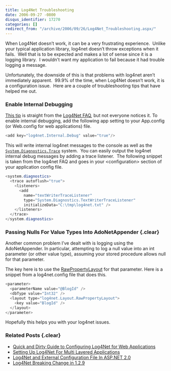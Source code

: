 ```yaml
---
title: Log4Net Troubleshooting
date: 2006-09-27 -0800
disqus_identifier: 17270
categories: []
redirect_from: "/archive/2006/09/26/Log4Net_Troubleshooting.aspx/"
---
```


When Log4Net doesn’t work, it can be a very frustrating experience. 
Unlike your typical application library, log4net doesn’t throw
exceptions when it fails.  Well that is to be expected and makes a lot
of sense since it is a logging library.  I wouldn’t want my application
to fail because it had trouble logging a message.

Unfortunately, the downside of this is that problems with log4net aren’t
immediately apparent.  99.9% of the time, when Log4Net doesn’t work, it
is a configuration issue.  Here are a couple of troubleshooting tips
that have helped me out.

### Enable Internal Debugging

[This
tip](http://logging.apache.org/log4net/release/faq.html#internalDebug)
is straight from the [Log4Net
FAQ](http://logging.apache.org/log4net/release/faq.html), but
not everyone notices it. To enable internal debugging, add the following
app setting to your App.config (or Web.config for web applications)
file.

```csharp
<add key="log4net.Internal.Debug" value="true"/>
```

This will write internal log4net messages to the console as well as the
[`System.Diagnostics.Trace`](http://msdn2.microsoft.com/en-us/library/system.diagnostics.trace.aspx)
system.  You can easily output the log4net internal debug messages by
adding a trace listener.  The following snippet is taken from the
log4net FAQ and goes in your \<configuration\> section of your
application config file.

```csharp
<system.diagnostics>
  <trace autoflush="true">
    <listeners>
      <add 
        name="textWriterTraceListener" 
        type="System.Diagnostics.TextWriterTraceListener" 
        initializeData="C:\tmp\log4net.txt" />
    </listeners>
  </trace>
</system.diagnostics>
```

### Passing Nulls For Value Types Into AdoNetAppender {.clear}

Another common problem I’ve dealt with is logging using the
AdoNetAppender. In particular, attempting to log a null value into an
int parameter (or other value type), assuming your stored procedure
allows null for that parameter.

The key here is to use the
[RawPropertyLayout](http://logging.apache.org/log4net/release/sdk/log4net.Layout.RawPropertyLayout.html)
for that parameter. Here is a snippet from a log4net.config file that
does this.

```csharp
<parameter>
  <parameterName value="@BlogId" />
  <dbType value="Int32" />
  <layout type="log4net.Layout.RawPropertyLayout">
    <key value="BlogId" />
  </layout>
</parameter>
```

Hopefully this helps you with your log4net issues.

### Related Posts {.clear}

-   [Quick and Dirty Guide to Configuring Log4Net for Web
    Applications](https://haacked.com/archive/2005/03/07/ConfiguringLog4NetForWebApplications.aspx)
-   [Setting Up Log4Net For Multi Layered
    Applications](https://haacked.com/archive/2006/01/13/SettingUpLog4NetForMultiLayeredApplications.aspx)
-   [Log4Net and External Configuration File In ASP.NET
    2.0](https://haacked.com/archive/2006/08/08/Log4NetAndExternalConfigurationFileInASP.NET2.0.aspx)
-   [Log4Net Breaking Change in
    1.2.9](https://haacked.com/archive/2006/08/07/Log4NetBreakingChangeIn1.2.9.aspx)

